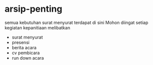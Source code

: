 # arsip-penting
semua kebutuhan surat menyurat terdapat di sini
Mohon diingat setiap kegiatan kepanitiaan melibatkan 
- surat menyurat
- presensi
- berita acara
- cv pembicara 
- run down acara
